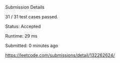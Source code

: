 Submission Details

31 / 31 test cases passed.

Status: Accepted

Runtime: 29 ms

Submitted: 0 minutes ago


https://leetcode.com/submissions/detail/132262624/